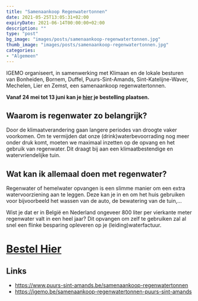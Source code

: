 ```yaml
---
title: "Samenaankoop Regenwatertonnen"
date: 2021-05-25T13:05:31+02:00
expiryDate: 2021-06-14T00:00:00+02:00
description: ""
type: "post"
bg_image: "images/posts/samenaankoop-regenwatertonnen.jpg"
thumb_image: "images/posts/samenaankoop-regenwatertonnen.jpg"
categories:
- "Algemeen"
---
```

IGEMO organiseert, in samenwerking met Klimaan en de lokale besturen van Bonheiden, Bornem, Duffel, Puurs-Sint-Amands, Sint-Katelijne-Waver, Mechelen, Lier en Zemst, een samenaankoop regenwatertonnen.

__Vanaf 24 mei tot 13 juni kan je <a href="https://igemo.be/samenaankoop-regenwatertonnen-puurs-sint-amands" target="_blank" class="umami--click--external-link">hier</a> je bestelling plaatsen.__

## Waarom is regenwater zo belangrijk?
Door de klimaatverandering gaan langere periodes van droogte vaker voorkomen. Om te vermijden dat onze (drink)waterbevoorrading nog meer onder druk komt, moeten we maximaal inzetten op de opvang en het gebruik van regenwater. Dit draagt bij aan een klimaatbestendige en watervriendelijke tuin.

## Wat kan ik allemaal doen met regenwater?
Regenwater of hemelwater opvangen is een slimme manier om een extra watervoorziening aan te leggen. Deze kan je in en om het huis gebruiken voor bijvoorbeeld het wassen van de auto, de bewatering van de tuin,…

Wist je dat er in België en Nederland ongeveer 800 liter per vierkante meter regenwater valt in een heel jaar? Dit opvangen om zelf te gebruiken zal al snel een flinke besparing opleveren op je (leiding)waterfactuur.

# <a href="https://igemo.be/samenaankoop-regenwatertonnen-puurs-sint-amands" target="_blank" class="umami--click--external-link">Bestel Hier</a>

## Links
- <a href="https://www.puurs-sint-amands.be/samenaankoop-regenwatertonnen" target="_blank" class="umami--click--psa-link">https://www.puurs-sint-amands.be/samenaankoop-regenwatertonnen</a>
- <a href="https://igemo.be/samenaankoop-regenwatertonnen-puurs-sint-amands" target="_blank" class="umami--click--external-link">https://igemo.be/samenaankoop-regenwatertonnen-puurs-sint-amands</a>



